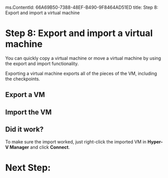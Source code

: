 ms.ContentId: 66A69B50-7388-48EF-B490-9F8464AD51ED
title: Step 8: Export and import a virtual machine


# Step 8: Export and import a virtual machine #

You can quickly copy a virtual machine or move a virtual machine by using the export and import functionality.

Exporting a virtual machine exports all of the pieces of the VM, including the checkpoints.

## Export a VM ##


## Import the VM ##


## Did it work? ##

To make sure the import worked, just right-click the imported VM in **Hyper-V Manager** and click **Connect**. 


# Next Step: #
